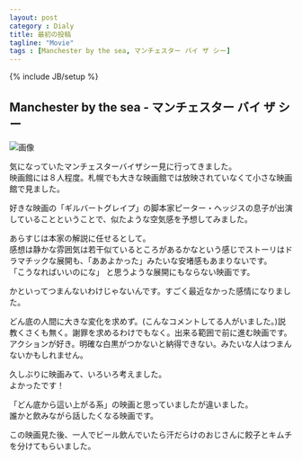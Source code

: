 ```yaml
---
layout: post
category : Dialy
title: 最初の投稿
tagline: "Movie"
tags : [Manchester by the sea, マンチェスター バイ ザ シー]
---
```

{% include JB/setup %}

## Manchester by the sea - マンチェスター バイ ザ シー

![画像](/assets/image/posts/20170528/mbts.png)   

気になっていたマンチェスターバイザシー見に行ってきました。  
映画館には８人程度。札幌でも大きな映画館では放映されていなくて小さな映画館で見ました。  

好きな映画の「ギルバートグレイプ」の脚本家ピーター・ヘッジスの息子が出演していることということで、似たような空気感を予想してみました。  

あらすじは本家の解説に任せるとして。  
感想は静かな雰囲気は若干似ているところがあるかなという感じでストーリはドラマチックな展開も、「ああよかった」みたいな安堵感もあまりないです。  
「こうなればいいのにな」 と思うような展開にもならない映画です。  

かといってつまんないわけじゃないんです。すごく最近なかった感情になりました。

どん底の人間に大きな変化を求めず。(こんなコメントしてる人がいました。)説教くさくも無く。謝罪を求めるわけでもなく。出来る範囲で前に進む映画です。  
アクションが好き。明確な白黒がつかないと納得できない。みたいな人はつまんないかもしれません。

久しぶりに映画みて、いろいろ考えました。  
よかったです！

「どん底から這い上がる系」の映画と思っていましたが違いました。  
誰かと飲みながら話したくなる映画です。  

この映画見た後、一人でビール飲んでいたら汗だらけのおじさんに餃子とキムチを分けてもらいました。